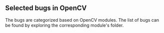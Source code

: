 ## Selected bugs in OpenCV

The bugs are categorized based on OpenCV modules. The list of bugs can be found by exploring the corresponding module's folder.